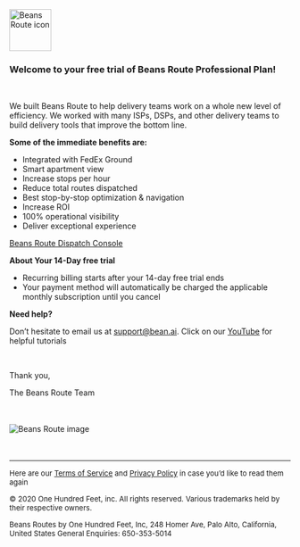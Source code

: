 <!DOCTYPE html>
<html lang="en" dir="ltr">

<head>
  <meta charset="utf-8">
  <title>
  </title>
</head>

<body>
  <img src="https://www.beansroute.ai/assets/logo.png" width="75" height="75" border="0" alt="Beans Route icon">
  <h3>Welcome to your free trial of Beans Route Professional Plan!</h3>
  <br>
  <p>We built Beans Route to help delivery teams work on a whole new level of efficiency. We worked with many ISPs, DSPs, and other delivery teams to build delivery tools that improve the bottom line.
  </p>

  <p><strong>Some of the immediate benefits are:</strong></p>
  <ul>
    <li>Integrated with FedEx Ground</li>
    <li>Smart apartment view</li>
    <li>Increase stops per hour</li>
    <li>Reduce total routes dispatched</li>
    <li>Best stop-by-stop optimization & navigation</li>
    <li>Increase ROI</li>
    <li>100% operational visibility</li>
    <li>Deliver exceptional experience</li>
  </ul>



  <p><a href="https://www.beansroute.ai/3pl-console">Beans Route Dispatch Console</a></p>

  <p><strong>About Your 14-Day free trial</strong></p>
  <ul>
    <li>Recurring billing starts after your 14-day free trial ends</li>
    <li>Your payment method will automatically be charged the applicable monthly subscription until you cancel</li>
  </ul>

  <p><strong>Need help?</strong></p>
  <p>Don’t hesitate to email us at <a href="mailto:support@bean.ai">support@bean.ai</a>.
    Click on our <a href="https://www.youtube.com/channel/UCfG4OK0pyKJzkAwrPWp4Zaw/featured">YouTube</a> for helpful tutorials
  </p>
  <br>
<p>Thank you,</p>
<p>The Beans Route Team</p>
<br>
<br>
  <img src="https://www.beansroute.ai/assets/poster-image.png" style="max-width: auto;
    height: auto" alt="Beans Route image">
 
<br>
<br>
<br>
  <hr>
  <p>
    <font size="-1">Here are our <a href="https://www.beansroute.ai/help/3pl-terms">Terms of Service</a> and <a href="https://www.beansroute.ai/help/3pl-privacy">Privacy Policy</a> in case you’d like to read them again</font>
  </p>
  <p>
    <font size="-1">© 2020 One Hundred Feet, inc. All rights reserved. Various trademarks held by their respective owners.</font>
  </p>
  <p>
    <font size="-1">Beans Routes by One Hundred Feet, Inc, 248 Homer Ave, Palo Alto, California, United States
      General Enquiries: 650-353-5014</font>
  </p>
</body>

</html>
